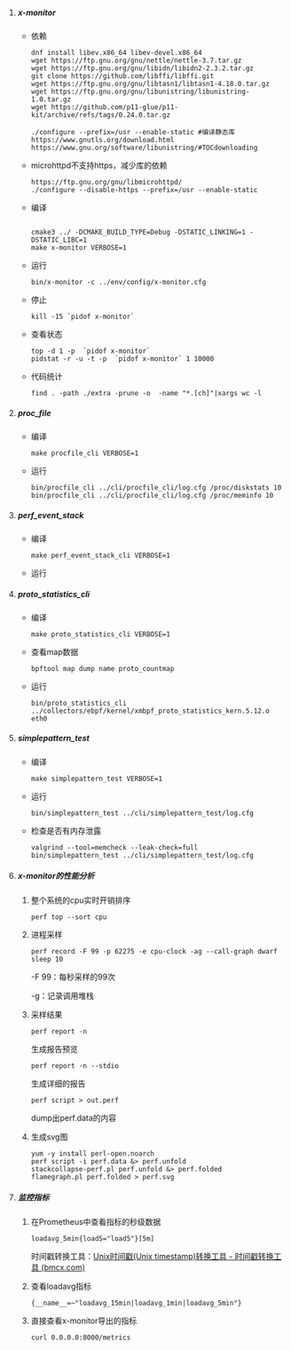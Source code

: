 1. ##### x-monitor

   - 依赖

     ```
     dnf install libev.x86_64 libev-devel.x86_64
     wget https://ftp.gnu.org/gnu/nettle/nettle-3.7.tar.gz
     wget https://ftp.gnu.org/gnu/libidn/libidn2-2.3.2.tar.gz
     git clone https://github.com/libffi/libffi.git
     wget https://ftp.gnu.org/gnu/libtasn1/libtasn1-4.18.0.tar.gz
     wget https://ftp.gnu.org/gnu/libunistring/libunistring-1.0.tar.gz
     wget https://github.com/p11-glue/p11-kit/archive/refs/tags/0.24.0.tar.gz
     
     ./configure --prefix=/usr --enable-static #编译静态库
     https://www.gnutls.org/download.html
     https://www.gnu.org/software/libunistring/#TOCdownloading
     ```

   - microhttpd不支持https，减少库的依赖

     ```
     https://ftp.gnu.org/gnu/libmicrohttpd/
     ./configure --disable-https --prefix=/usr --enable-static
     ```

   - 编译

     ```
     
     cmake3 ../ -DCMAKE_BUILD_TYPE=Debug -DSTATIC_LINKING=1 -DSTATIC_LIBC=1
     make x-monitor VERBOSE=1
     ```

   - 运行

     ```
     bin/x-monitor -c ../env/config/x-monitor.cfg
     ```

   - 停止

     ```
     kill -15 `pidof x-monitor`
     ```

   - 查看状态

     ```
     top -d 1 -p  `pidof x-monitor`
     pidstat -r -u -t -p  `pidof x-monitor` 1 10000
     ```

   - 代码统计

     ```
     find . -path ./extra -prune -o  -name "*.[ch]"|xargs wc -l
     ```

2. ##### proc_file

   - 编译

     ```
     make procfile_cli VERBOSE=1
     ```

   - 运行

     ```
     bin/procfile_cli ../cli/procfile_cli/log.cfg /proc/diskstats 10
     bin/procfile_cli ../cli/procfile_cli/log.cfg /proc/meminfo 10
     ```

3. ##### perf_event_stack

   - 编译

     ```
     make perf_event_stack_cli VERBOSE=1
     ```

   - 运行

4. ##### proto_statistics_cli

   - 编译

     ```
     make proto_statistics_cli VERBOSE=1
     ```

   - 查看map数据

     ```
     bpftool map dump name proto_countmap
     ```

   - 运行

     ```
     bin/proto_statistics_cli ../collectors/ebpf/kernel/xmbpf_proto_statistics_kern.5.12.o eth0
     ```

5. ##### simplepattern_test

   - 编译

     ```
     make simplepattern_test VERBOSE=1
     ```

   - 运行

     ```
     bin/simplepattern_test ../cli/simplepattern_test/log.cfg
     ```

   - 检查是否有内存泄露

     ```
     valgrind --tool=memcheck --leak-check=full bin/simplepattern_test ../cli/simplepattern_test/log.cfg
     ```

6. ##### x-monitor的性能分析

   1. 整个系统的cpu实时开销排序

      ```none
      perf top --sort cpu
      ```

   2. 进程采样

      ```
      perf record -F 99 -p 62275 -e cpu-clock -ag --call-graph dwarf sleep 10
      ```

      -F 99：每秒采样的99次

      -g：记录调用堆栈

   3. 采样结果

      ```
      perf report -n
      ```

      生成报告预览

      ```
      perf report -n --stdio
      ```

      生成详细的报告

      ```
      perf script > out.perf
      ```

      dump出perf.data的内容

   4. 生成svg图

      ```
      yum -y install perl-open.noarch
      perf script -i perf.data &> perf.unfold
      stackcollapse-perf.pl perf.unfold &> perf.folded
      flamegraph.pl perf.folded > perf.svg
      ```

7. ##### 监控指标

   1. 在Prometheus中查看指标的秒级数据
   
      ```
      loadavg_5min{load5="load5"}[5m]
      ```
   
      时间戳转换工具：[Unix时间戳(Unix timestamp)转换工具 - 时间戳转换工具 (bmcx.com)](https://unixtime.bmcx.com/)
   
   2. 查看loadavg指标
   
      ```
      {__name__=~"loadavg_15min|loadavg_1min|loadavg_5min"}
      ```
   
   3. 直接查看x-monitor导出的指标
   
      ```
      curl 0.0.0.0:8000/metrics
      ```
   
      



